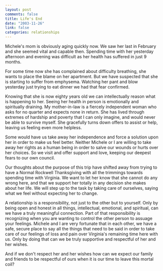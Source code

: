 ```yaml
--- 
layout: post
comments: false
title: Life's End
date: "2003-11-26"
link: false
categories: relationships
---
```

Michele's mom is obviously aging quickly now. We saw her last in February and she seemed vital and capable then. Spending time with her yesterday afternoon and evening was difficult as her health has suffered in just 9 months.

For some time now she has complained about difficulty breathing, she wants to place the blame on her apartment. But we have suspected that she is starting to suffer from emphysema. Watching her pant and blow yesterday just trying to eat dinner we had that fear confirmed.

Knowing that she is now eighty years old we can intellectually reason what is happening to her. Seeing her health in person is emotionally and spiritually draining. My mother-in-law is a fiercely independent woman who asks for no quarter and expects none in return. She has lived through extremes of hardship and poverty that I can only imagine, and would never be able to survive myself. She gracefully turns down offers to assist or help, leaving us feeling even more helpless.

Some would have us take away her independence and force a solution upon her in order to make us feel better. Neither Michele or I are willing to take away her rights as a human being in order to salve our wounds or hurts over her choices. So we visit and offer support and love, keeping our deepest fears to our own council.

Our thoughts about the purpose of this trip have shifted away from trying to have a Normal Rockwell Thanksgiving with all the trimmings towards spending time with Virginia. We want to let her know that she cannot do any wrong here, and that we support her totally in any decision she makes about her life. We will step up to the task by taking care of ourselves, saying what we feel without expecting her to change.

A relationship is a responsibility, not just to the other but to yourself. Only by being open and honest in all things, intellectual, emotional, and spiritual, can we have a truly meaningful connection. Part of that responsibility is recognizing when you are wanting to control the other person to assuage your feelings. Michele and I are very fortunate that in each other, we have a safe, secure place to say all the things that need to be said in order to take care of our feelings of loss and pain over Virginia's remaining time here with us. Only by doing that can we be truly supportive and respectful of her and her wishes.

And if we don't respect her and her wishes how can we expect our family and friends to be respectful of ours when it is our time to leave this mortal coil?
